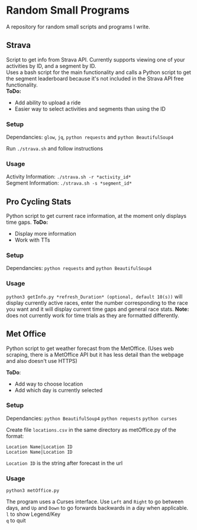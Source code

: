 # Random Small Programs

A repository for random small scripts and programs I write. 

## Strava

Script to get info from Strava API. Currently supports viewing one of your activities by ID, and a segment by ID.  
Uses a bash script for the main functionality and calls a Python script to get the segment leaderboard because it's not included in the Strava API free functionality.  
**ToDo:** 
* Add ability to upload a ride
* Easier way to select activities and segments than using the ID

### Setup

Dependancies: `glow`, `jq`, `python requests` and `python BeautifulSoup4`  

Run `./strava.sh` and follow instructions 

### Usage 

Activity Information: `./strava.sh -r *activity_id*`  
Segment Information: `./strava.sh -s *segment_id*`

## Pro Cycling Stats

Python script to get current race information, at the moment only displays time gaps. 
**ToDo:**
* Display more information
* Work with TTs

### Setup

Dependancies: `python requests` and `python BeautifulSoup4`

### Usage

`python3 getInfo.py *refresh_Duration* (optional, default 10(s))` will display currently active races, enter the number corresponding to the race you want and it will display current time gaps and general race stats. **Note:** does not currently work for time trials as they are formatted differently. 

## Met Office 

Python script to get weather forecast from the MetOffice. (Uses web scraping, there is a MetOffice API but it has less detail than the webpage and also doesn't use HTTPS)

**ToDo**: 
* Add way to choose location 
* Add which day is currently selected 

### Setup 

Dependancies: `python BeautifulSoup4` `python requests` `python curses`

Create file `locations.csv` in the same directory as metOffice.py of the format:
```
Location Name|Location ID
Location Name|Location ID
```

`Location ID` is the string after forecast in the url

### Usage 

`python3 metOffice.py`

The program uses a Curses interface. Use `Left` and `Right` to go between days, and `Up` and `Down` to go forwards backwards in a day when applicable.  
`l` to show Legend/Key  
`q` to quit

